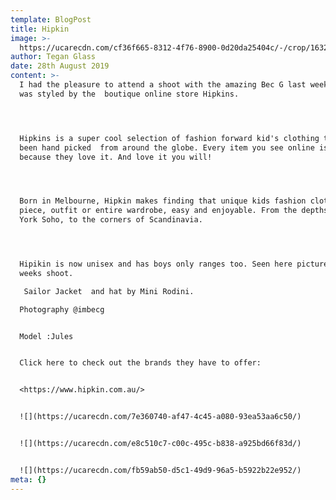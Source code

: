 ```yaml
---
template: BlogPost
title: Hipkin
image: >-
  https://ucarecdn.com/cf36f665-8312-4f76-8900-0d20da25404c/-/crop/1632x1091/0,0/-/preview/
author: Tegan Glass
date: 28th August 2019
content: >-
  I had the pleasure to attend a shoot with the amazing Bec G last weekend. It
  was styled by the  boutique online store Hipkins.




  Hipkins is a super cool selection of fashion forward kid's clothing that have
  been hand picked  from around the globe. Every item you see online is there
  because they love it. And love it you will!




  Born in Melbourne, Hipkin makes finding that unique kids fashion clothing
  piece, outfit or entire wardrobe, easy and enjoyable. From the depths of New
  York Soho, to the corners of Scandinavia.




  Hipikin is now unisex and has boys only ranges too. Seen here pictured in last
  weeks shoot. 

   Sailor Jacket  and hat by Mini Rodini.

  Photography @imbecg


  Model :Jules


  Click here to check out the brands they have to offer:


  <https://www.hipkin.com.au/>


  ![](https://ucarecdn.com/7e360740-af47-4c45-a080-93ea53aa6c50/)


  ![](https://ucarecdn.com/e8c510c7-c00c-495c-b838-a925bd66f83d/)


  ![](https://ucarecdn.com/fb59ab50-d5c1-49d9-96a5-b5922b22e952/)
meta: {}
---
```


